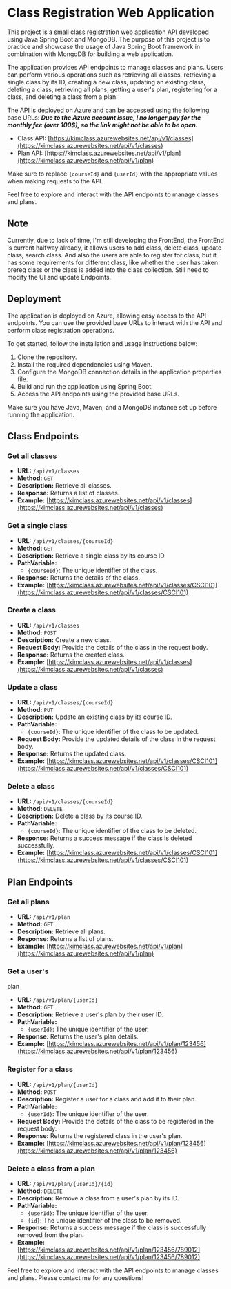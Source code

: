 # Class Registration Web Application

This project is a small class registration web application API developed using Java Spring Boot and MongoDB. The purpose of this project is to practice and showcase the usage of Java Spring Boot framework in combination with MongoDB for building a web application.

The application provides API endpoints to manage classes and plans. Users can perform various operations such as retrieving all classes, retrieving a single class by its ID, creating a new class, updating an existing class, deleting a class, retrieving all plans, getting a user's plan, registering for a class, and deleting a class from a plan.

The API is deployed on Azure and can be accessed using the following base URLs:
**_Due to the Azure account issue, I no longer pay for the monthly fee (over 100$), so the link might not be able to be open._**

- Class API: [https://kimclass.azurewebsites.net/api/v1/classes](https://kimclass.azurewebsites.net/api/v1/classes)
- Plan API: [https://kimclass.azurewebsites.net/api/v1/plan](https://kimclass.azurewebsites.net/api/v1/plan)

Make sure to replace `{courseId}` and `{userId}` with the appropriate values when making requests to the API.

Feel free to explore and interact with the API endpoints to manage classes and plans.

## Note
Currently, due to lack of time, I'm still developing the FrontEnd, the FrontEnd is current halfway already, it allows users to add class, delete class, update class, search class. And also the users are able to register for class, but it has some requirements for different class, like whether the user has taken prereq class
or the class is added into the class collection. Still need to modify the UI and update Endpoints.


## Deployment

The application is deployed on Azure, allowing easy access to the API endpoints. You can use the provided base URLs to interact with the API and perform class registration operations.

To get started, follow the installation and usage instructions below:

1. Clone the repository.
2. Install the required dependencies using Maven.
3. Configure the MongoDB connection details in the application properties file.
4. Build and run the application using Spring Boot.
5. Access the API endpoints using the provided base URLs.

Make sure you have Java, Maven, and a MongoDB instance set up before running the application.

## Class Endpoints

### Get all classes

- **URL:** `/api/v1/classes`
- **Method:** `GET`
- **Description:** Retrieve all classes.
- **Response:** Returns a list of classes.
- **Example:** [https://kimclass.azurewebsites.net/api/v1/classes](https://kimclass.azurewebsites.net/api/v1/classes)

### Get a single class

- **URL:** `/api/v1/classes/{courseId}`
- **Method:** `GET`
- **Description:** Retrieve a single class by its course ID.
- **PathVariable:**
  - `{courseId}`: The unique identifier of the class.
- **Response:** Returns the details of the class.
- **Example:** [https://kimclass.azurewebsites.net/api/v1/classes/CSCI101](https://kimclass.azurewebsites.net/api/v1/classes/CSCI101)

### Create a class

- **URL:** `/api/v1/classes`
- **Method:** `POST`
- **Description:** Create a new class.
- **Request Body:** Provide the details of the class in the request body.
- **Response:** Returns the created class.
- **Example:** [https://kimclass.azurewebsites.net/api/v1/classes](https://kimclass.azurewebsites.net/api/v1/classes)

### Update a class

- **URL:** `/api/v1/classes/{courseId}`
- **Method:** `PUT`
- **Description:** Update an existing class by its course ID.
- **PathVariable:**
  - `{courseId}`: The unique identifier of the class to be updated.
- **Request Body:** Provide the updated details of the class in the request body.
- **Response:** Returns the updated class.
- **Example:** [https://kimclass.azurewebsites.net/api/v1/classes/CSCI101](https://kimclass.azurewebsites.net/api/v1/classes/CSCI101)

### Delete a class

- **URL:** `/api/v1/classes/{courseId}`
- **Method:** `DELETE`
- **Description:** Delete a class by its course ID.
- **PathVariable:**
  - `{courseId}`: The unique identifier of the class to be deleted.
- **Response:** Returns a success message if the class is deleted successfully.
- **Example:** [https://kimclass.azurewebsites.net/api/v1/classes/CSCI101](https://kimclass.azurewebsites.net/api/v1/classes/CSCI101)

## Plan Endpoints

### Get all plans

- **URL:** `/api/v1/plan`
- **Method:** `GET`
- **Description:** Retrieve all plans.
- **Response:** Returns a list of plans.
- **Example:** [https://kimclass.azurewebsites.net/api/v1/plan](https://kimclass.azurewebsites.net/api/v1/plan)

### Get a user's

 plan

- **URL:** `/api/v1/plan/{userId}`
- **Method:** `GET`
- **Description:** Retrieve a user's plan by their user ID.
- **PathVariable:**
  - `{userId}`: The unique identifier of the user.
- **Response:** Returns the user's plan details.
- **Example:** [https://kimclass.azurewebsites.net/api/v1/plan/123456](https://kimclass.azurewebsites.net/api/v1/plan/123456)

### Register for a class

- **URL:** `/api/v1/plan/{userId}`
- **Method:** `POST`
- **Description:** Register a user for a class and add it to their plan.
- **PathVariable:**
  - `{userId}`: The unique identifier of the user.
- **Request Body:** Provide the details of the class to be registered in the request body.
- **Response:** Returns the registered class in the user's plan.
- **Example:** [https://kimclass.azurewebsites.net/api/v1/plan/123456](https://kimclass.azurewebsites.net/api/v1/plan/123456)

### Delete a class from a plan

- **URL:** `/api/v1/plan/{userId}/{id}`
- **Method:** `DELETE`
- **Description:** Remove a class from a user's plan by its ID.
- **PathVariable:**
  - `{userId}`: The unique identifier of the user.
  - `{id}`: The unique identifier of the class to be removed.
- **Response:** Returns a success message if the class is successfully removed from the plan.
- **Example:** [https://kimclass.azurewebsites.net/api/v1/plan/123456/789012](https://kimclass.azurewebsites.net/api/v1/plan/123456/789012)


Feel free to explore and interact with the API endpoints to manage classes and plans. Please contact me for any questions!
